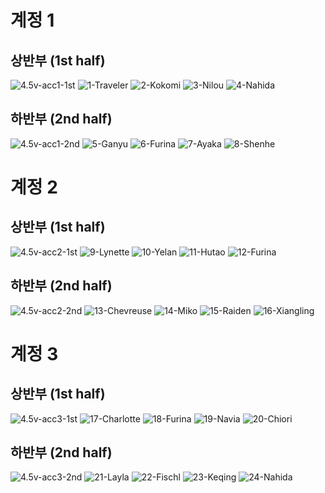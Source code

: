 # 계정 1
## 상반부 (1st half)
![4.5v-acc1-1st](./4.5v-acc1-1st.PNG)
![1-Traveler](./1-Traveler.png)
![2-Kokomi](./2-Kokomi.png)
![3-Nilou](./3-Nilou.png)
![4-Nahida](./4-Nahida.png)

</hr>

## 하반부 (2nd half)
![4.5v-acc1-2nd](./4.5v-acc1-2nd.PNG)
![5-Ganyu](./5-Ganyu.png)
![6-Furina](./6-Furina.png)
![7-Ayaka](./7-Ayaka.png)
![8-Shenhe](./8-Shenhe.png)

</hr>

# 계정 2
## 상반부 (1st half)
![4.5v-acc2-1st](./4.5v-acc2-1st.PNG)
![9-Lynette](./9-Lynette.png)
![10-Yelan](./10-Yelan.png)
![11-Hutao](./11-Hutao.png)
![12-Furina](./12-Furina.png)

</hr>

## 하반부 (2nd half)
![4.5v-acc2-2nd](./4.5v-acc2-2nd.PNG)
![13-Chevreuse](./13-Chevreuse.png)
![14-Miko](./14-Miko.png)
![15-Raiden](./15-Raiden.png)
![16-Xiangling](./16-Xiangling.png)

</hr>

# 계정 3
## 상반부 (1st half)
![4.5v-acc3-1st](./4.5v-acc3-1st.PNG)
![17-Charlotte](./17-Charlotte.png)
![18-Furina](./18-Furina.png)
![19-Navia](./19-Navia.png)
![20-Chiori](./20-Chiori.png)

</hr>

## 하반부 (2nd half)
![4.5v-acc3-2nd](./4.5v-acc3-2nd.PNG)
![21-Layla](./21-Layla.png)
![22-Fischl](./22-Fischl.png)
![23-Keqing](./23-Keqing.png)
![24-Nahida](./24-Nahida.png)
